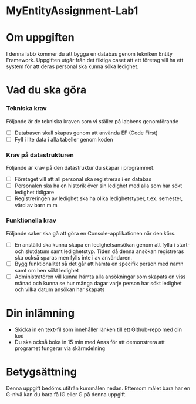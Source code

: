 # MyEntityAssignment-Lab1
# Om uppgiften

I denna labb kommer du att bygga en databas genom tekniken Entity Framework. Uppgiften utgår från det fiktiga caset att ett företag vill ha ett system för att deras personal ska kunna söka ledighet.

# Vad du ska göra

### Tekniska krav

Följande är de tekniska kraven som vi ställer på labbens genomförande

- [ ]  Databasen skall skapas genom att använda EF (Code First)
- [ ]  Fyll i lite data i alla tabeller genom koden

### Krav på datastrukturen

Följande är krav på den datastruktur du skapar i programmet.

- [ ]  Företaget vill att all personal ska registreras i en databas
- [ ]  Personalen ska ha en historik över sin ledighet med alla som har sökt ledighet tidigare
- [ ]  Registreringen av ledighet ska ha olika ledighetstyper, t.ex. semester, vård av barn m.m

### Funktionella krav

Följande saker ska gå att göra en Console-applikationen när den körs.

- [ ]  En anställd ska kunna skapa en ledighetsansökan genom att fylla i start- och slutdatum samt ledighetstyp. Tiden då denna ansökan registreras ska också sparas men fylls inte i av användaren.
- [ ]  Bygg funktionalitet så det går att hämta en specifik person med namn samt om hen sökt ledighet
- [ ]  Administratören vill kunna hämta alla ansökningar som skapats en viss månad och kunna se hur många dagar varje person har sökt ledighet och vilka datum ansökan har skapats

# Din inlämning

- Skicka in en text-fil som innehåller länken till ett Github-repo med din kod
- Du ska också boka in 15 min med Anas för att demonstrera att programet fungerar via skärmdelning

# Betygsättning

Denna uppgift bedöms utifrån kursmålen nedan. Eftersom målet bara har en G-nivå kan du bara få IG eller G på denna uppgift.
